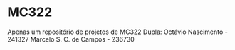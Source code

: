 # MC322
Apenas um repositório de projetos de MC322
Dupla:
Octávio Nascimento - 241327
Marcelo S. C. de Campos - 236730
